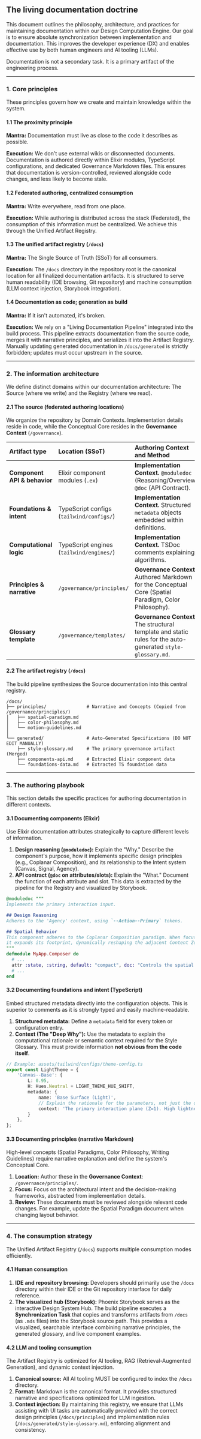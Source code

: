 ## The living documentation doctrine

This document outlines the philosophy, architecture, and practices for maintaining documentation within our Design Computation Engine. Our goal is to ensure absolute synchronization between implementation and documentation. This improves the developer experience (DX) and enables effective use by both human engineers and AI tooling (LLMs).

Documentation is not a secondary task. It is a primary artifact of the engineering process.

---

### 1. Core principles

These principles govern how we create and maintain knowledge within the system.

#### 1.1 The proximity principle

**Mantra:** Documentation must live as close to the code it describes as possible.

**Execution:** We don't use external wikis or disconnected documents. Documentation is authored directly within Elixir modules, TypeScript configurations, and dedicated Governance Markdown files. This ensures that documentation is version-controlled, reviewed alongside code changes, and less likely to become stale.

#### 1.2 Federated authoring, centralized consumption

**Mantra:** Write everywhere, read from one place.

**Execution:** While authoring is distributed across the stack (Federated), the consumption of this information must be centralized. We achieve this through the Unified Artifact Registry.

#### 1.3 The unified artifact registry (`/docs`)

**Mantra:** The Single Source of Truth (SSoT) for all consumers.

**Execution:** The `/docs` directory in the repository root is the canonical location for all finalized documentation artifacts. It is structured to serve human readability (IDE browsing, Git repository) and machine consumption (LLM context injection, Storybook integration).

#### 1.4 Documentation as code; generation as build

**Mantra:** If it isn't automated, it's broken.

**Execution:** We rely on a "Living Documentation Pipeline" integrated into the build process. This pipeline extracts documentation from the source code, merges it with narrative principles, and serializes it into the Artifact Registry. Manually updating generated documentation in `/docs/generated` is strictly forbidden; updates must occur upstream in the source.

---

### 2. The information architecture

We define distinct domains within our documentation architecture: The Source (where we write) and the Registry (where we read).

#### 2.1 The source (federated authoring locations)

We organize the repository by Domain Contexts. Implementation details reside in code, while the Conceptual Core resides in the **Governance Context** (`/governance`).

| Artifact type | Location (SSoT) | Authoring Context and Method |
| :--- | :--- | :--- |
| **Component API & behavior** | Elixir component modules (`.ex`) | **Implementation Context.** `@moduledoc` (Reasoning/Overview), `@doc` (API Contract). |
| **Foundations & intent** | TypeScript configs (`tailwind/configs/`) | **Implementation Context.** Structured `metadata` objects embedded within definitions. |
| **Computational logic** | TypeScript engines (`tailwind/engines/`) | **Implementation Context.** TSDoc comments explaining algorithms. |
| **Principles & narrative** | `/governance/principles/` | **Governance Context.** Authored Markdown for the Conceptual Core (Spatial Paradigm, Color Philosophy). |
| **Glossary template** | `/governance/templates/` | **Governance Context.** The structural template and static rules for the auto-generated `style-glossary.md`. |

#### 2.2 The artifact registry (`/docs`)

The build pipeline synthesizes the Source documentation into this central registry.

```
/docs/
├── principles/               # Narrative and Concepts (Copied from /governance/principles/)
│   ├── spatial-paradigm.md
│   ├── color-philosophy.md
│   └── motion-guidelines.md
│
└── generated/                # Auto-Generated Specifications (DO NOT EDIT MANUALLY)
    ├── style-glossary.md     # The primary governance artifact (Merged)
    ├── components-api.md     # Extracted Elixir component data
    └── foundations-data.md   # Extracted TS foundation data
```

---

### 3. The authoring playbook

This section details the specific practices for authoring documentation in different contexts.

#### 3.1 Documenting components (Elixir)

Use Elixir documentation attributes strategically to capture different levels of information.

1.  **Design reasoning (`@moduledoc`):** Explain the "Why." Describe the component's purpose, how it implements specific design principles (e.g., Coplanar Composition), and its relationship to the Intent system (Canvas, Signal, Agency).
2.  **API contract (`@doc` on attributes/slots):** Explain the "What." Document the function of each attribute and slot. This data is extracted by the pipeline for the Registry and visualized by Storybook.

```elixir
@moduledoc """
Implements the primary interaction input.

## Design Reasoning
Adheres to the 'Agency' context, using `--Action--Primary` tokens.

## Spatial Behavior
This component adheres to the Coplanar Composition paradigm. When focused, 
it expands its footprint, dynamically reshaping the adjacent Content Zone.
"""
defmodule MyApp.Composer do
  # ...
  attr :state, :string, default: "compact", doc: "Controls the spatial footprint: 'compact' or 'expanded'."
  # ...
end
```

#### 3.2 Documenting foundations and intent (TypeScript)

Embed structured metadata directly into the configuration objects. This is superior to comments as it is strongly typed and easily machine-readable.

1.  **Structured metadata:** Define a `metadata` field for every token or configuration entry.
2.  **Context (The "Deep Why"):** Use the metadata to explain the computational rationale or semantic context required for the Style Glossary. This must provide information **not obvious from the code itself**.

```typescript
// Example: assets/tailwind/configs/theme-config.ts
export const LightTheme = {
    'Canvas--Base': {
        L: 0.95,
        H: Hues.Neutral + LIGHT_THEME_HUE_SHIFT,
        metadata: {
            name: 'Base Surface (Light)',
            // Explain the rationale for the parameters, not just the obvious context
            context: 'The primary interaction plane (Z=1). High lightness (L:0.95). Implements an environmental Hue Shift (ΔH -20°) to create a warmer tint distinct from the Dark Theme.',
        }
    },
};
```

#### 3.3 Documenting principles (narrative Markdown)

High-level concepts (Spatial Paradigms, Color Philosophy, Writing Guidelines) require narrative explanation and define the system's Conceptual Core.

1.  **Location:** Author these in the **Governance Context**: `/governance/principles/`.
2.  **Focus:** Focus on the architectural intent and the decision-making frameworks, abstracted from implementation details.
3.  **Review:** These documents must be reviewed alongside relevant code changes. For example, update the Spatial Paradigm document when changing layout behavior.

---

### 4. The consumption strategy

The Unified Artifact Registry (`/docs`) supports multiple consumption modes efficiently.

#### 4.1 Human consumption

1.  **IDE and repository browsing:** Developers should primarily use the `/docs` directory within their IDE or the Git repository interface for daily reference.
2.  **The visualized hub (Storybook):** Phoenix Storybook serves as the interactive Design System Hub. The build pipeline executes a **Synchronization Task** that copies and transforms artifacts from `/docs` (as `.mds` files) into the Storybook source path. This provides a visualized, searchable interface combining narrative principles, the generated glossary, and live component examples.

#### 4.2 LLM and tooling consumption

The Artifact Registry is optimized for AI tooling, RAG (Retrieval-Augmented Generation), and dynamic context injection.

1.  **Canonical source:** All AI tooling MUST be configured to index the `/docs` directory.
2.  **Format:** Markdown is the canonical format. It provides structured narrative and specifications optimized for LLM ingestion.
3.  **Context injection:** By maintaining this registry, we ensure that LLMs assisting with UI tasks are automatically provided with the correct design principles (`/docs/principles`) and implementation rules (`/docs/generated/style-glossary.md`), enforcing alignment and consistency.